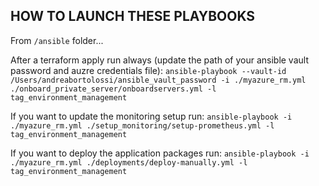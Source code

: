 ## HOW TO LAUNCH THESE PLAYBOOKS

From `/ansible` folder...

After a terraform apply run always (update the path of your ansible vault password and auzre credentials file):
`ansible-playbook --vault-id /Users/andreabortolossi/ansible_vault_password -i ./myazure_rm.yml ./onboard_private_server/onboardservers.yml -l tag_environment_management`

If you want to update the monitoring setup run:
`ansible-playbook -i ./myazure_rm.yml ./setup_monitoring/setup-prometheus.yml -l tag_environment_management`

If you want to deploy the application packages run:
`ansible-playbook -i ./myazure_rm.yml ./deployments/deploy-manually.yml -l tag_environment_management`
